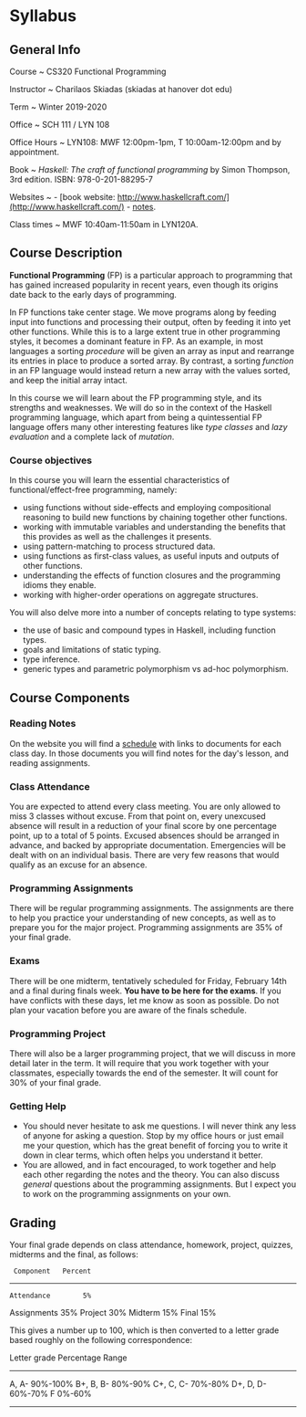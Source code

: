 # Syllabus

## General Info

Course
  ~ CS320 Functional Programming

Instructor
  ~ Charilaos Skiadas (skiadas at hanover dot edu)

Term
  ~ Winter 2019-2020

Office
  ~ SCH 111 / LYN 108

Office Hours
  ~ LYN108: MWF 12:00pm-1pm, T 10:00am-12:00pm and by appointment.

Book
  ~ *Haskell: The craft of functional programming* by Simon Thompson, 3rd edition. ISBN: 978-0-201-88295-7

Websites
  ~ - [book website: http://www.haskellcraft.com/](http://www.haskellcraft.com/)
    - [notes](skiadas.github.io/FunctionalProgrammingCourse/).

Class times
  ~ MWF 10:40am-11:50am in LYN120A.

## Course Description

**Functional Programming** (FP) is a particular approach to programming that has gained increased popularity in recent years, even though its origins date back to the early days of programming.

In FP functions take center stage. We move programs along by feeding input into functions and processing their output, often by feeding it into yet other functions. While this is to a large extent true in other programming styles, it becomes a dominant feature in FP. As an example, in most languages a sorting *procedure* will be given an array as input and rearrange its entries in place to produce a sorted array. By contrast, a sorting *function* in an FP language would instead return a new array with the values sorted, and keep the initial array intact.

In this course we will learn about the FP programming style, and its strengths and weaknesses. We will do so in the context of the Haskell programming language, which apart from being a quintessential FP language offers many other interesting features like *type classes* and *lazy evaluation* and a complete lack of *mutation*.

### Course objectives

In this course you will learn the essential characteristics of functional/effect-free programming, namely:

- using functions without side-effects and employing compositional reasoning to build new functions by chaining together other functions.
- working with immutable variables and understanding the benefits that this provides as well as the challenges it presents.
- using pattern-matching to process structured data.
- using functions as first-class values, as useful inputs and outputs of other functions.
- understanding the effects of function closures and the programming idioms they enable.
- working with higher-order operations on aggregate structures.

You will also delve more into a number of concepts relating to type systems:

- the use of basic and compound types in Haskell, including function types.
- goals and limitations of static typing.
- type inference.
- generic types and parametric polymorphism vs ad-hoc polymorphism.

## Course Components

### Reading Notes

On the website you will find a [schedule](http://skiadas.github.io/FunctionalProgrammingCourse/schedule.html) with links to documents for each class day. In those documents you will find notes for the day's lesson, and reading assignments.

### Class Attendance

You are expected to attend every class meeting. You are only allowed to miss 3 classes without excuse. From that point on, every unexcused absence will result in a reduction of your final score by one percentage point, up to a total of 5 points. Excused absences should be arranged in advance, and backed by appropriate documentation. Emergencies will be dealt with on an individual basis. There are very few reasons that would qualify as an excuse for an absence.

### Programming Assignments

There will be regular programming assignments. The assignments are there to help you practice your understanding of new concepts, as well as to prepare you for the major project. Programming assignments are 35% of your final grade.

### Exams

There will be one midterm, tentatively scheduled for Friday, February 14th and a final during finals week. **You have to be here for the exams**. If you have conflicts with these days, let me know as soon as possible. Do not plan your vacation before you are aware of the finals schedule.

### Programming Project

There will also be a larger programming project, that we will discuss in more detail later in the term. It will require that you work together with your classmates, especially towards the end of the semester. It will count for 30% of your final grade.

### Getting Help

- You should never hesitate to ask me questions. I will never think any less of anyone for asking a question. Stop by my office hours or just email me your question, which has the great benefit of forcing you to write it down in clear terms, which often helps you understand it better.
- You are allowed, and in fact encouraged, to work together and help each other regarding the notes and the theory. You can also discuss *general* questions about the programming assignments. But I expect you to work on the programming assignments on your own.

## Grading

Your final grade depends on class attendance, homework, project, quizzes, midterms and the final, as follows:

     Component   Percent
--------------  --------
    Attendance        5%
   Assignments       35%
       Project       30%
       Midterm       15%
         Final       15%

This gives a number up to 100, which is then converted to a letter grade based roughly on the following correspondence:

 Letter grade     Percentage Range
--------------   -----------------
   A, A-                  90%-100%
   B+, B, B-               80%-90%
   C+, C, C-               70%-80%
   D+, D, D-               60%-70%
      F                     0%-60%
--------------   -----------------


